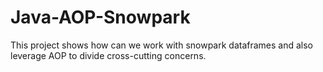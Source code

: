# Java-AOP-Snowpark
This project shows how can we work with snowpark dataframes and also leverage AOP to divide cross-cutting concerns.
